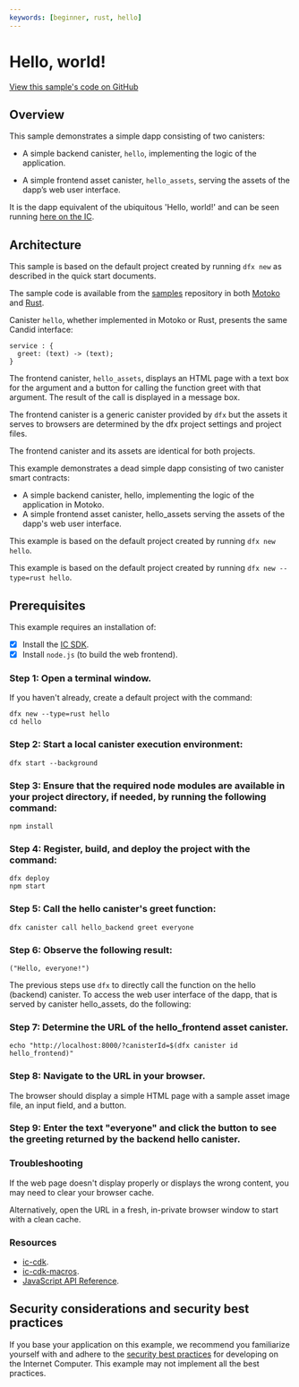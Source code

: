 ```yaml
---
keywords: [beginner, rust, hello]
---
```


# Hello, world!

[View this sample's code on GitHub](https://github.com/dfinity/examples/tree/master/rust/hello)

## Overview 
This sample demonstrates a simple dapp consisting of two canisters:

-   A simple backend canister, `hello`, implementing the logic of the application.

-   A simple frontend asset canister, `hello_assets`, serving the assets of the dapp’s web user interface.

It is the dapp equivalent of the ubiquitous 'Hello, world!' and can be seen running [here on the IC](https://6lqbm-ryaaa-aaaai-qibsa-cai.ic0.app/).

## Architecture

This sample is based on the default project created by running `dfx new` as described in the quick start documents.

The sample code is available from the [samples](https://github.com/dfinity/examples) repository in both [Motoko](https://github.com/dfinity/examples/tree/master/motoko/hello) and [Rust](https://github.com/dfinity/examples/tree/master/rust/hello).

Canister `hello`, whether implemented in Motoko or Rust, presents the same Candid interface:
```candid
service : {
  greet: (text) -> (text);
}
```

The frontend canister, `hello_assets`, displays an HTML page with a text box for the argument and a button for calling the function greet with that argument. The result of the call is displayed in a message box.

The frontend canister is a generic canister provided by `dfx` but the assets it serves to browsers are determined by the dfx project settings and project files.

The frontend canister and its assets are identical for both projects.

This example demonstrates a dead simple dapp consisting of two canister smart contracts:

- A simple backend canister, hello, implementing the logic of the application in Motoko.
- A simple frontend asset canister, hello_assets serving the assets of the dapp's web user interface.

This example is based on the default project created by running `dfx new hello`.

This example is based on the default project created by running `dfx new --type=rust hello`.

## Prerequisites
This example requires an installation of:
- [x] Install the [IC SDK](https://internetcomputer.org/docs/current/developer-docs/setup/install/index.mdx).
- [x] Install `node.js` (to build the web frontend).

 ### Step 1: Open a terminal window.

If you haven't already, create a default project with the command:

```
dfx new --type=rust hello
cd hello
```

 ### Step 2: Start a local canister execution environment:

```
dfx start --background
```

 ### Step 3: Ensure that the required node modules are available in your project directory, if needed, by running the following command:

```
npm install
```

 ### Step 4: Register, build, and deploy the project with the command:

```
dfx deploy
npm start
```

 ### Step 5: Call the hello canister's greet function:

```
dfx canister call hello_backend greet everyone
```

 ### Step 6: Observe the following result:

```
("Hello, everyone!")
```

The previous steps use `dfx` to directly call the function on the hello (backend) canister. To access the web user interface of the dapp, that is served by canister hello_assets, do the following:

 ### Step 7: Determine the URL of the hello_frontend asset canister.

```
echo "http://localhost:8000/?canisterId=$(dfx canister id hello_frontend)"
```

 ### Step 8: Navigate to the URL in your browser.
The browser should display a simple HTML page with a sample asset image file, an input field, and a button.

 ### Step 9: Enter the text "everyone" and click the button to see the greeting returned by the backend hello canister.

### Troubleshooting
If the web page doesn't display properly or displays the wrong content, you may need to clear your browser cache.

Alternatively, open the URL in a fresh, in-private browser window to start with a clean cache.

### Resources
- [ic-cdk](https://docs.rs/ic-cdk/latest/ic_cdk/).
- [ic-cdk-macros](https://docs.rs/ic-cdk-macros).
- [JavaScript API Reference](https://erxue-5aaaa-aaaab-qaagq-cai.ic0.app/).


## Security considerations and security best practices

If you base your application on this example, we recommend you familiarize yourself with and adhere to the [security best practices](https://internetcomputer.org/docs/current/references/security/) for developing on the Internet Computer. This example may not implement all the best practices.

